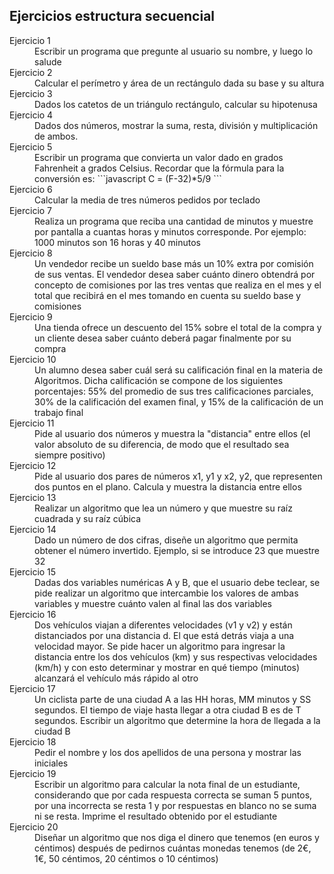<h2>Ejercicios estructura secuencial</h2>
    <dl>
        <dt>Ejercicio 1</dt>
        <dd>Escribir un programa que pregunte al usuario su nombre, y luego lo salude</dd>
        <dt>Ejercicio 2</dt>
        <dd>Calcular el perímetro y área de un rectángulo dada su base y su altura</dd>
        <dt>Ejercicio 3</dt>
        <dd>Dados los catetos de un triángulo rectángulo, calcular su hipotenusa</dd>
        <dt>Ejercicio 4</dt>
        <dd>Dados dos números, mostrar la suma, resta, división y multiplicación de ambos.</dd>
        <dt>Ejercicio 5</dt>
        <dd>Escribir un programa que convierta un valor dado en grados Fahrenheit a grados Celsius. Recordar que la fórmula para la conversión es: 
            ```javascript
                C = (F-32)*5/9
            ```
        </dd>
        <dt>Ejercicio 6</dt>
        <dd>Calcular la media de tres números pedidos por teclado</dd>
        <dt>Ejercicio 7</dt>
        <dd>Realiza un programa que reciba una cantidad de minutos y muestre por pantalla a cuantas horas y minutos corresponde. Por ejemplo: 1000 minutos son 16 horas y 40 minutos</dd>
        <dt>Ejercicio 8</dt>
        <dd>Un vendedor recibe un sueldo base más un 10% extra por comisión de sus ventas. El vendedor desea saber cuánto dinero obtendrá por concepto de comisiones por las tres ventas que realiza en el mes y el total que recibirá en el mes tomando en cuenta su sueldo base y comisiones</dd>
        <dt>Ejercicio 9</dt>
        <dd>Una tienda ofrece un descuento del 15% sobre el total de la compra y un cliente desea saber cuánto deberá pagar finalmente por su compra</dd>
        <dt>Ejercicio 10</dt>
        <dd>Un alumno desea saber cuál será su calificación final en la materia de Algoritmos. Dicha calificación se compone de los siguientes porcentajes: 55% del promedio de sus tres calificaciones parciales, 30% de la calificación del examen final, y 15% de la calificación de un trabajo final</dd>
        <dt>Ejercicio 11</dt>
        <dd>Pide al usuario dos números y muestra la "distancia" entre ellos (el valor absoluto de su diferencia, de modo que el resultado sea siempre positivo)</dd>
        <dt>Ejercicio 12</dt>
        <dd>Pide al usuario dos pares de números x1, y1 y x2, y2, que representen dos puntos en el plano. Calcula y muestra la distancia entre ellos</dd>
        <dt>Ejercicio 13</dt>
        <dd>Realizar un algoritmo que lea un número y que muestre su raíz cuadrada y su raíz cúbica</dd>
        <dt>Ejercicio 14</dt>
        <dd>Dado un número de dos cifras, diseñe un algoritmo que permita obtener el número invertido. Ejemplo, si se introduce 23 que muestre 32</dd>
        <dt>Ejercicio 15</dt>
        <dd>Dadas dos variables numéricas A y B, que el usuario debe teclear, se pide realizar un algoritmo que intercambie los valores de ambas variables y muestre cuánto valen al final las dos variables</dd>
        <dt>Ejercicio 16</dt>
        <dd>Dos vehículos viajan a diferentes velocidades (v1 y v2) y están distanciados por una distancia d. El que está detrás viaja a una velocidad mayor. Se pide hacer un algoritmo para ingresar la distancia entre los dos vehículos (km) y sus respectivas velocidades (km/h) y con esto determinar y mostrar en qué tiempo (minutos) alcanzará el vehículo más rápido al otro</dd>
        <dt>Ejercicio 17</dt>
        <dd>Un ciclista parte de una ciudad A a las HH horas, MM minutos y SS segundos. El tiempo de viaje hasta llegar a otra ciudad B es de T segundos. Escribir un algoritmo que determine la hora de llegada a la ciudad B</dd>
        <dt>Ejercicio 18</dt>
        <dd>Pedir el nombre y los dos apellidos de una persona y mostrar las iniciales</dd>
        <dt>Ejercicio 19</dt>
        <dd>Escribir un algoritmo para calcular la nota final de un estudiante, considerando que por cada respuesta correcta se suman 5 puntos, por una incorrecta se resta 1 y por respuestas en blanco no se suma ni se resta. Imprime el resultado obtenido por el estudiante</dd>
        <dt>Ejercicio 20</dt>
        <dd>Diseñar un algoritmo que nos diga el dinero que tenemos (en euros y céntimos) después de pedirnos cuántas monedas tenemos (de 2€, 1€, 50 céntimos, 20 céntimos o 10 céntimos)</dd>
    </dl>
